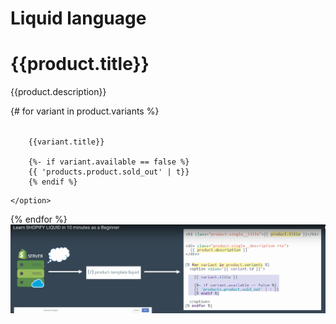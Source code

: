 # Liquid language
<h1 class="product-single_title">{{product.title}}</h1>

<div class="product-single__description rte">
    {{product.description}}
</div>

{# for variant in product.variants %}
    <option value="{{variant.id}}">
```
    {{variant.title}}

    {%- if variant.available == false %}
    {{ 'products.product.sold_out' | t}}
    {% endif %}
```
    </option>
{% endfor %}
![](/assets/images/스크린샷%202023-08-11%20오전%201.12.40.png)



![]()